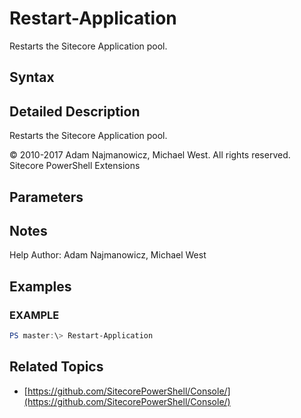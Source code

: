 # Restart-Application

Restarts the Sitecore Application pool.

## Syntax

## Detailed Description

Restarts the Sitecore Application pool.

© 2010-2017 Adam Najmanowicz, Michael West. All rights reserved. Sitecore PowerShell Extensions

## Parameters

## Notes

Help Author: Adam Najmanowicz, Michael West

## Examples

### EXAMPLE

```powershell
PS master:\> Restart-Application
```

## Related Topics

* [https://github.com/SitecorePowerShell/Console/](https://github.com/SitecorePowerShell/Console/) 

